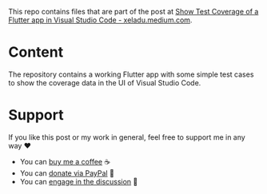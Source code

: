 This repo contains files that are part of the post at [Show Test Coverage of a Flutter app in Visual Studio Code - xeladu.medium.com](https://xeladu.medium.com/building-flutter-apps-with-azure-devops-eaf9ae7ad158).

# Content

The repository contains a working Flutter app with some simple test cases to show the coverage data in the UI of Visual Studio Code.

# Support

If you like this post or my work in general, feel free to support me in any way ❤

- You can [buy me a coffee](https://www.buymeacoffee.com/xeladu) ☕
- You can [donate via PayPal](https://www.paypal.com/donate/?hosted_button_id=JPWK39GGPAAFQ) 🎁
- You can [engage in the discussion](https://xeladu.medium.com) 📣
